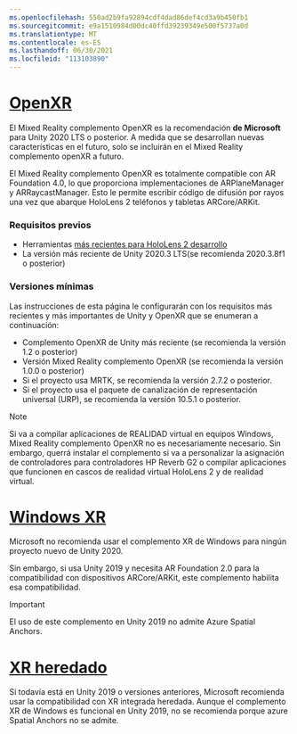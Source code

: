 ```yaml
---
ms.openlocfilehash: 550ad2b9fa92894cdf4dad86def4cd3a9b450fb1
ms.sourcegitcommit: e9a1510984d00dc40ffd39239349e500f5737a0d
ms.translationtype: MT
ms.contentlocale: es-ES
ms.lasthandoff: 06/30/2021
ms.locfileid: "113103890"
---
```

# <a name="openxr"></a>[OpenXR](#tab/openxr)

El Mixed Reality complemento OpenXR es la recomendación **de Microsoft** para Unity 2020 LTS o posterior. A medida que se desarrollan nuevas características en el futuro, solo se incluirán en el Mixed Reality complemento openXR a futuro.

El Mixed Reality complemento OpenXR es totalmente compatible con AR Foundation 4.0, lo que proporciona implementaciones de ARPlaneManager y ARRaycastManager. Esto le permite escribir código de difusión por rayos una vez que abarque HoloLens 2 teléfonos y tabletas ARCore/ARKit.

### <a name="prerequisites"></a>Requisitos previos 

* Herramientas [más recientes para HoloLens 2 desarrollo](../../../install-the-tools.md?tabs=unity#installation-checklist)
* La versión más reciente de Unity 2020.3 LTS(se recomienda 2020.3.8f1 o posterior)

### <a name="minimum-versions"></a>Versiones mínimas

Las instrucciones de esta página le configurarán con los requisitos más recientes y más importantes de Unity y OpenXR que se enumeran a continuación:

* Complemento OpenXR de Unity más reciente (se recomienda la versión 1.2 o posterior)
* Versión Mixed Reality complemento OpenXR (se recomienda la versión 1.0.0 o posterior)
* Si el proyecto usa MRTK, se recomienda la versión 2.7.2 o posterior.
* Si el proyecto usa el paquete de canalización de representación universal (URP), se recomienda la versión 10.5.1 o posterior.

<!-- ![Screenshot of the open xr unity basic sample running on a HoloLens](../../images/openxr-example.png) -->

> [!NOTE]
> Si va a compilar aplicaciones de REALIDAD virtual en equipos Windows, Mixed Reality complemento OpenXR no es necesariamente necesario. Sin embargo, querrá instalar el complemento si va a personalizar la asignación de controladores para controladores HP Reverb G2 o compilar aplicaciones que funcionen en cascos de realidad virtual HoloLens 2 y de realidad virtual.

# <a name="windows-xr"></a>[Windows XR](#tab/windowsxr)

Microsoft no recomienda usar el complemento XR de Windows para ningún proyecto nuevo de Unity 2020.

Sin embargo, si usa Unity 2019 y necesita AR Foundation 2.0 para la compatibilidad con dispositivos ARCore/ARKit, este complemento habilita esa compatibilidad.

> [!IMPORTANT]
> El uso de este complemento en Unity 2019 no admite Azure Spatial Anchors. 

# <a name="legacy-xr"></a>[XR heredado](#tab/legacy)

Si todavía está en Unity 2019 o versiones anteriores, Microsoft recomienda usar la compatibilidad con XR integrada heredada. Aunque el complemento XR de Windows es funcional en Unity 2019, no se recomienda porque azure Spatial Anchors no se admite.